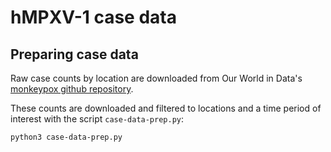 # hMPXV-1 case data

## Preparing case data

Raw case counts by location are downloaded from Our World in Data's [monkeypox github repository](https://github.com/owid/monkeypox).

These counts are downloaded and filtered to locations and a time period of interest with the script `case-data-prep.py`:

```
python3 case-data-prep.py
```
